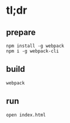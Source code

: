 # tl;dr

## prepare

    npm install -g webpack
    npm i -g webpack-cli 

## build

    webpack

## run
 
    open index.html